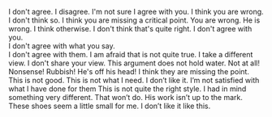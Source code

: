 I don't agree. 
I disagree.
I'm not sure I agree with you.
I think you are wrong.
I don't think so.
I think you are missing a critical point.
You are wrong.
He is wrong.
I think otherwise.
I don't think that's quite right.
I don't agree with you.                      
I don't agree with what you say.               
I don't agree with them.
I am afraid that is not quite true.
I take a different view.
I don't share your view.
This argument does not hold water.
Not at all!
Nonsense!
Rubbish!
He's off his head!
I think they are missing the point.
This is not good.
This is not what I need.
I don’t like it.
I’m not satisfied with what I have done for them
This is not quite the right style.
I had in mind something very different.
That won’t do.
His work isn’t up to the mark.
These shoes seem a little small for me.
I don’t like it like this.